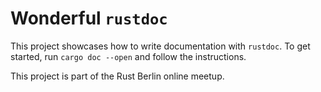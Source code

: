 # Wonderful `rustdoc`

This project showcases how to write documentation with `rustdoc`.
To get started, run `cargo doc --open` and follow the instructions.

This project is part of the Rust Berlin online meetup.
